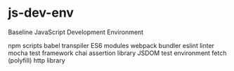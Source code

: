 # js-dev-env
Baseline JavaScript Development Environment

npm scripts
babel transpiler
ES6 modules
webpack bundler
eslint linter
mocha test framework
chai assertion library
JSDOM test environment
fetch (polyfill) http library
